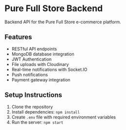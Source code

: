 # Pure Full Store Backend

Backend API for the Pure Full Store e-commerce platform.

## Features
- RESTful API endpoints
- MongoDB database integration
- JWT Authentication
- File uploads with Cloudinary
- Real-time notifications with Socket.IO
- Push notifications
- Payment gateway integration

## Setup Instructions

1. Clone the repository
2. Install dependencies: `npm install`
3. Create `.env` file with required environment variables
4. Run the server: `npm start` 